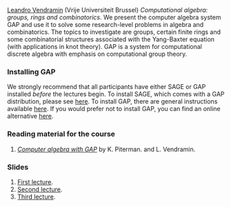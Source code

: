 [Leandro Vendramin](https://vendramin.github.io) (Vrije Universiteit Brussel)
_Computational algebra: groups, rings and combinatorics_. We present the computer algebra system GAP and use it to solve some research-level problems in algebra and combinatorics. The topics to investigate are groups, certain finite rings and some combinatorial structures associated with the Yang-Baxter equation (with applications in knot theory).  GAP is a system for computational discrete algebra with emphasis on computational group theory. 


### Installing GAP ###

We strongly recommend that all participants have either SAGE or GAP installed _before_ 
the lectures begin. To install SAGE, which comes with a GAP distribution,
please see [here](https://doc.sagemath.org/html/en/installation/index.html). To install GAP, 
there are general instructions available [here](https://www.gap-system.org/Download/index.html). 
If you would prefer not to install GAP, you can find an online alternative 
[here](https://github.com/gap-system/try-gap-in-jupyter).

### Reading material for the course ###

1. [_Computer algebra with GAP_](vendramin/gap.pdf) by K. Piterman. and L. Vendramin. 

### Slides

1. [First lecture](vendramin/lecture1.pdf).
2. [Second lecture](vendramin/lecture2.pdf).
3. [Third lecture](vendramin/lecture3.pdf).